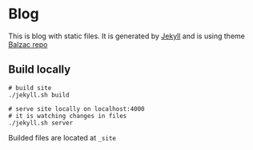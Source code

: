 # Blog

This is blog with static files. It is generated by [Jekyll](https://jekyllrb.com/) and is using theme [Balzac repo](https://github.com/coletownsend/balzac-for-jekyll/)

## Build locally

````
# build site
./jekyll.sh build

# serve site locally on localhost:4000
# it is watching changes in files
./jekyll.sh server
````

Builded files are located at `_site`
